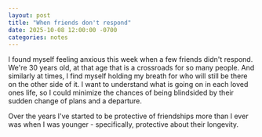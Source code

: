```yaml
---
layout: post
title: "When friends don't respond"
date: 2025-10-08 12:00:00 -0700
categories: notes
---
```


I found myself feeling anxious this week when a few friends didn't respond. We're 30 years old, at that age that is a crossroads for so many people. And similarly at times, I find myself holding my breath for who will still be there on the other side of it. I want to understand what is going on in each loved ones life, so I could minimize the chances of being blindsided by their sudden change of plans and a departure.

Over the years I've started to be protective of friendships more than I ever was when I was younger - specifically, protective about their longevity. 
